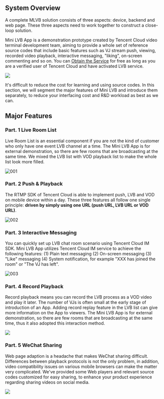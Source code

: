 ﻿
## System Overview
A complete MLVB solution consists of three aspects: device, backend and web page. These three aspects need to work together to construct a close-loop solution.

Mini LVB App is a demonstration prototype created by Tencent Cloud video terminal development team, aiming to provide a whole set of reference source codes that include basic features such as VJ stream push, viewing, recorded video playback, interactive messaging, "liking", on-screen commenting and so on. You can [Obtain the Service](https://console.cloud.tencent.com/live/mlvbsdkdownload) for free as long as you are a verified user of Tencent Cloud and have activated LVB service.

![](//mc.qcloudimg.com/static/img/a3511a5130d71605d62dd613cfceeca8/image.png)

It's difficult to reduce the cost for learning and using source codes. In this section, we will segment the major features of Mini LVB and introduce them separately, to reduce your interfacing cost and R&D workload as best as we can.

## Major Features

### Part. 1 Live Room List
Live Room List is an essential component if you are not the kind of customer who only have one event LVB channel at a time. The Mini LVB App is for external demonstration, so there are few rooms that are broadcasting at the same time. We mixed the LVB list with VOD playback list to make the whole list look more filled.

![001](//mc.qcloudimg.com/static/img/1e6d141a053482e568110d1c1cfc7344/image.png)


### Part. 2 Push & Playback
The RTMP SDK of Tencent Cloud is able to implement push, LVB and VOD on mobile device within a day. These three features all follow one single principle: **driven by simply using one URL (push URL, LVB URL or VOD URL)**.

![002](//mc.qcloudimg.com/static/img/cfb85d079d28e63e56904d22acf2d160/image.png)


### Part. 3 Interactive Messaging
You can quickly set up LVB chat room scenario using Tencent Cloud IM SDK. Mini LVB App utilizes Tencent Cloud IM service to achieve the following features:
(1) Plain text messaging
(2) On-screen messaging
(3) "Like" messaging
(4) System notification, for example "XXX has joined the room" or "The VJ has left".

![003](//mc.qcloudimg.com/static/img/0749d445c4e15bcf9dc2617299ae5cf5/image.png)


### Part. 4 Record Playback
Record playback means you can record the LVB process as a VOD video and play it later. The number of VJs is often small at the early stage of introduction of an App. Adding record replay feature in the LVB list can give more information on the App to viewers. The Mini LVB App is for external demonstration, so there are few rooms that are broadcasting at the same time, thus it also adopted this interaction method.

![](//mc.qcloudimg.com/static/img/e9875c1a519eebd53b68938fb9535e92/image.png)

### Part. 5 WeChat Sharing
Web page adaption is a headache that makes WeChat sharing difficult. Differences between playback protocols is not the only problem, in addition, video compatibility issues on various mobile browsers can make the matter very complicated. We've provided some Web players and relevant source codes customized for easy sharing, to enhance your product experience regarding sharing videos on social media.

![](//mc.qcloudimg.com/static/img/c7ae656ffdc8f84bf060d7e1e5148edf/image.png)







